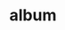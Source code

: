 ---
layout: album
resource: instagram
title: "album"
description: "masonry"
active: gallery
header-img: "img/gallery-bg.jpg"
album-title: "my 9th album"
images:
  - image_path: baohatran704/-1/20181206_132739_46093423_1080485302139078_8903431710154292737_n.jpg
  - image_path: baohatran704/-1/20181206_132739_46167968_528343831017054_55777587621301581_n.jpg
  - image_path: baohatran704/-1/20181206_132739_47500696_2309107845976866_7745619734869108757_n.jpg
  - image_path: baohatran704/-1/20181206_132739_47582018_473690096371179_8235723898226246817_n.jpg
  - image_path: baohatran704/-1/20190213_074841_50488041_122814972113742_5411458381652172693_n.jpg
  - image_path: baohatran704/-1/20190213_074841_50590547_119231989156496_3473954548823296648_n.jpg
  - image_path: baohatran704/-1/20190213_074841_50992681_123741892017759_4103495082060693332_n.jpg
  - image_path: baohatran704/-1/20200301_171516_83633544_212918943146500_454180711426219566_n.jpg
  - image_path: baohatran704/-1/20200301_171516_87637750_955798404816740_8311643506606133696_n.jpg
  - image_path: baohatran704/-1/20200301_171516_87699302_635035240374537_452524941333265253_n.jpg
  - image_path: baohatran704/-1/20200528_142109_100986267_2638279633052340_3085845918647152570_n.jpg
  - image_path: baohatran704/-1/20230514_115026_346387825_769235451259627_949157271396350454_n.jpg
  - image_path: baohatran704/-1/20240221_131622_429313734_400996662475132_3238638339778501613_n.jpg
  - image_path: baohatran704/-1/20240827_110810_457165863_869830354651345_1956489674174149772_n.jpg
  - image_path: baohatran704/-1/20240916_180023_460176538_1191656632120259_4400857563437933113_n.jpg
---